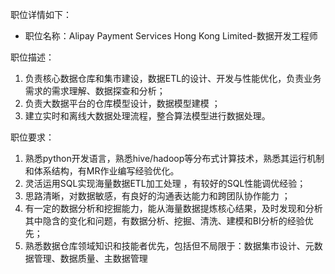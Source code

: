 职位详情如下：

- 职位名称：Alipay Payment Services Hong Kong Limited-数据开发工程师

职位描述：
1. 负责核心数据仓库和集市建设，数据ETL的设计、开发与性能优化，负责业务需求的需求理解、数据探查和分析； 
2. 负责大数据平台的仓库模型设计，数据模型建模 ； 
3. 建立实时和离线大数据处理流程，整合算法模型进行数据处理。

职位要求：
1. 熟悉python开发语言，熟悉hive/hadoop等分布式计算技术，熟悉其运行机制和体系结构，有MR作业编写经验优化。 
2. 灵活运用SQL实现海量数据ETL加工处理 ，有较好的SQL性能调优经验； 
3. 思路清晰，对数据敏感，有良好的沟通表达能力和跨团队协作能力 ； 
4. 有一定的数据分析和挖掘能力，能从海量数据提炼核心结果，及时发现和分析其中隐含的变化和问题，有数据分析、挖掘、清洗、建模和BI分析的经验优先； 
5. 熟悉数据仓库领域知识和技能者优先，包括但不局限于：数据集市设计、元数据管理、数据质量、主数据管理


